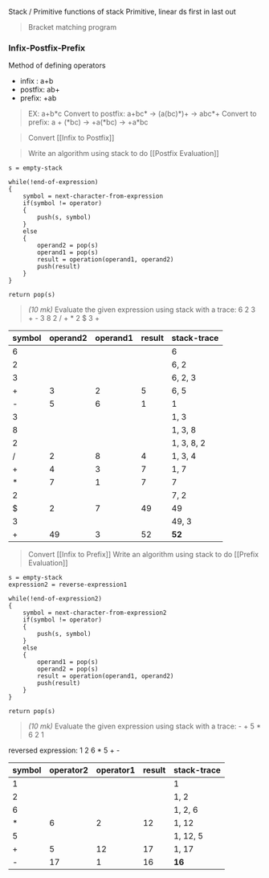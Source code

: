 
Stack / Primitive functions of stack
Primitive, linear ds
first in last out
>Bracket matching program


### Infix-Postfix-Prefix
Method of defining operators
- infix : a+b
- postfix: ab+
- prefix: +ab

>EX: a+b\*c
>Convert to postfix: a+bc\* -> (a(bc)\*)+ -> abc*+ 
>Convert to prefix: a + (\*bc) -> +a(\*bc) -> +a\*bc

> Convert [[Infix to Postfix]]

>Write an algorithm using stack to do [[Postfix Evaluation]]
```algorithm
s = empty-stack

while(!end-of-expression)
{
	symbol = next-character-from-expression
	if(symbol != operator)
	{
		push(s, symbol)
	}
	else
	{
		operand2 = pop(s)
		operand1 = pop(s)
		result = operation(operand1, operand2)
		push(result)
	}
}

return pop(s)
```

> *(10 mk)* Evaluate the given expression using stack with a trace: 6 2 3 + - 3 8 2 / + \* 2 $ 3 +

| symbol | operand2 | operand1 | result | stack-trace |
| ------ | -------- | -------- | ------ | ----------- |
| 6      |          |          |        | 6           |
| 2      |          |          |        | 6, 2        |
| 3      |          |          |        | 6, 2, 3     |
| +      | 3        | 2        | 5      | 6, 5        |
| -      | 5        | 6        | 1      | 1           |
| 3      |          |          |        | 1, 3        |
| 8      |          |          |        | 1, 3, 8     |
| 2      |          |          |        | 1, 3, 8, 2  |
| /      | 2        | 8        | 4      | 1, 3, 4     |
| +      | 4        | 3        | 7      | 1, 7        |
| *      | 7        | 1        | 7      | 7           |
| 2      |          |          |        | 7, 2        |
| $      | 2        | 7        | 49     | 49          |
| 3      |          |          |        | 49, 3       |
| +      | 49       | 3        | 52     | **52**      |
> Convert [[Infix to Prefix]]
> Write an algorithm using stack to do [[Prefix Evaluation]]
```algorithm
s = empty-stack
expression2 = reverse-expression1

while(!end-of-expression2)
{
	symbol = next-character-from-expression2
	if(symbol != operator)
	{
		push(s, symbol)
	}
	else
	{
		operand1 = pop(s)
		operand2 = pop(s)
		result = operation(operand1, operand2)
		push(result)
	}
}

return pop(s)
```

> *(10 mk)* Evaluate the given expression using stack with a trace: - +  5 \* 6 2 1

reversed expression: 1 2 6 * 5 + -

| symbol | operator2 | operator1 | result | stack-trace |
| ------ | --------- | --------- | ------ | ----------- |
| 1      |           |           |        | 1           |
| 2      |           |           |        | 1, 2        |
| 6      |           |           |        | 1, 2, 6     |
| *      | 6         | 2         | 12     | 1, 12       |
| 5      |           |           |        | 1, 12, 5    |
| +      | 5         | 12        | 17     | 1, 17       |
| -      | 17        | 1         | 16     | **16**      |
